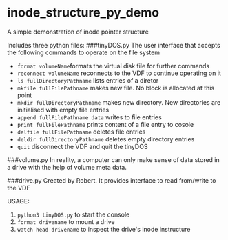 # inode_structure_py_demo
A simple demonstration of inode pointer structure 

Includes three python files:
###tinyDOS.py 
The user interface that accepts the following commands to operate on the file system
- `format volumeName`formats the virtual disk file for further commands
- `reconnect volumeName` reconnects to the VDF to continue operating on it
- `ls fullDirectoryPathname` lists entries of a diretor
- `mkfile fullFilePathname` makes new file. No block is allocated at this point 
- `mkdir fullDirectoryPathname` makes new directory. New directories are initialised with empty file entries
- `append fullFilePathname data` writes to file entries
- `print fullFilePathname` prints content of a file entry to cosole
- `delfile fullFilePathname` deletes file entries
- `deldir fullDirectoryPathname` deletes empty directory entries
- `quit` disconnect the VDF and quit the tinyDOS

###volume.py
In reality, a computer can only make sense of data stored in a drive with the help of volume meta data.

###drive.py
Created by Robert. It provides interface to read from/write to the VDF

USAGE:
1. `python3 tinyDOS.py` to start the console
2. `format drivename` to mount a drive
3. `watch head drivename` to inspect the drive's inode instructure
